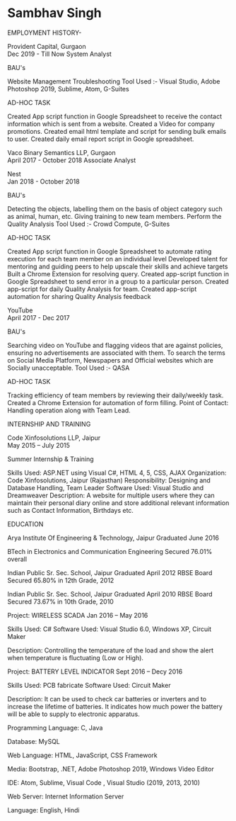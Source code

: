# Sambhav Singh

EMPLOYMENT HISTORY-

Provident Capital, Gurgaon  	
Dec 2019 - Till Now
System Analyst

BAU's

Website Management
Troubleshooting
Tool Used :- Visual Studio, Adobe Photoshop 2019, Sublime, Atom, G-Suites 

AD-HOC TASK

Created App script function in Google Spreadsheet to receive the contact information which is sent from a website.
Created a Video for company promotions.
Created email html template and script for sending bulk emails to user.
Created daily email report script in Google spreadsheet.

Vaco Binary Semantics LLP, Gurgaon  	
April 2017 - October 2018
Associate Analyst

Nest  	
Jan 2018 - October 2018

BAU's

Detecting the objects, labelling them on the basis of object category such as animal, human, etc.
Giving training to new team members.
Perform the Quality Analysis
Tool Used :- Crowd Compute, G-Suites 

AD-HOC TASK

Created App script function in Google Spreadsheet to automate rating execution for each team member on an individual level
Developed talent for mentoring and guiding peers to help upscale their skills and achieve targets
Built a Chrome Extension for resolving query. 
Created app-script function in Google Spreadsheet to send error in a group to a particular person.
Created app-script for daily Quality Analysis for team. 
Created app-script automation for sharing Quality Analysis feedback	

YouTube  	
April 2017 - Dec 2017

BAU's

Searching video on YouTube and flagging videos that are against policies, ensuring no advertisements are associated with them.
To search the terms on Social Media Platform, Newspapers and Official websites which are Socially unacceptable.
Tool Used :- QASA

AD-HOC TASK

Tracking efficiency of team members by reviewing their daily/weekly task.
Created a Chrome Extension for automation of form filling.
Point of Contact: Handling operation along with Team Lead.

INTERNSHIP AND TRAINING

Code Xinfosolutions LLP, Jaipur  	
May 2015 – July 2015

Summer Internship & Training

Skills Used: ASP.NET using Visual C#, HTML 4, 5, CSS, AJAX
Organization: Code Xinfosolutions, Jaipur (Rajasthan)
Responsibility: Designing and Database Handling, Team Leader
Software Used: Visual Studio and Dreamweaver
Description: A website for multiple users where they can maintain their personal diary online and store additional relevant information such as Contact Information, Birthdays etc. 

EDUCATION

Arya Institute Of Engineering & Technology, Jaipur
Graduated June 2016

BTech in Electronics and Communication Engineering
Secured 76.01% overall

Indian Public Sr. Sec. School, Jaipur
Graduated April 2012
RBSE Board
Secured 65.80% in 12th Grade, 2012

Indian Public Sr. Sec. School, Jaipur
Graduated April 2010
RBSE Board
Secured 73.67% in 10th Grade, 2010

Project: WIRELESS SCADA 
Jan 2016 – May 2016 

Skills Used: C# 
Software Used: Visual Studio 6.0, Windows XP, Circuit Maker

Description: Controlling the temperature of the load and show the alert when temperature is fluctuating (Low or High). 

Project: BATTERY LEVEL INDICATOR
Sept 2016 – Decy 2016

Skills Used: PCB fabricate
Software Used: Circuit Maker

Description: It can be used to check car batteries or inverters and to increase the lifetime of batteries. It indicates how much power the battery will be able to supply to electronic apparatus.

Programming Language:   C, Java

Database: MySQL

Web Language: HTML, JavaScript, CSS Framework

Media: Bootstrap, .NET, Adobe Photoshop 2019, Windows Video Editor

IDE: Atom, Sublime, Visual Code , Visual Studio (2019, 2013, 2010)

Web Server: Internet Information Server

Language: English, Hindi


